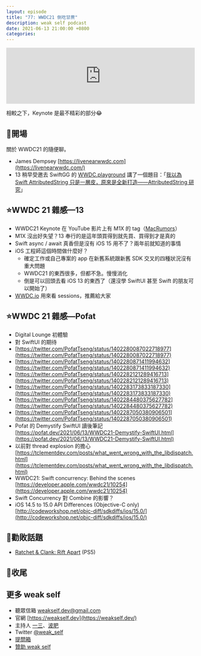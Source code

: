 ```yaml
---
layout: episode
title: "77: WWDC21 倒吃甘蔗"
description: weak self podcast
date: 2021-06-13 21:00:00 +0800
categories: 
---
```

<iframe src="https://www.listennotes.com/podcasts/weak-self/77-wwdc21-倒吃甘蔗-8_qNgoOVhk2/embed/" width="100%" style="width: 1px; min-width: 100%;" frameborder="0" scrolling="no" loading="lazy"></iframe>

相較之下，Keynote 是最不精彩的部分😂

## 👋開場

關於 WWDC21 的隨便聊。

- James Dempsey [https://livenearwwdc.com](https://livenearwwdc.com/)
- 13 稍早受邀去 SwiftGG 的 [WWDC.playground](https://swift.gg/wwdc/) 講了一個題目：「[我以為 Swift AttributedString 只是一層皮，原來是全新打造——AttributedString 研究](https://www.notion.so/Swift-AttributedString-AttributedString-1eb2a105a05c49aaa912b4aad86b3b9f)」

## ⭐️WWDC 21 雜感—13

- WWDC21 Keynote 在 YouTube 影片上有 M1X 的 tag（[MacRumors](https://www.macrumors.com/2021/06/09/apple-m1x-macbook-pro-wwdc-keynote/)）
- M1X 沒出好失望？13 奉行的是這年頭買得到就先買、買得到才是真的
- Swift async / await 真香但是沒有 iOS 15 用不了？兩年前就知道的事情
- iOS 工程師這個時間做什麼好？
    - 確定工作或自己專案的 app 在新舊系統跟新舊 SDK 交叉的四種狀況沒有重大問題
    - WWDC21 的東西很多，但都不急。慢慢消化
    - 倒是可以回頭去看 iOS 13 的東西了（還沒學 SwiftUI 甚至 Swift 的朋友可以開始了）
- [WWDC.io](http://wwdc.io) 用來看 sessions，推薦給大家

## ⭐️WWDC 21 雜感—Pofat

- Digital Lounge 初體驗
- 對 SwiftUI 的期待
- [https://twitter.com/PofatTseng/status/1402280087022718977](https://twitter.com/PofatTseng/status/1402280087022718977)
- [https://twitter.com/PofatTseng/status/1402280871411994632](https://twitter.com/PofatTseng/status/1402280871411994632)
- [https://twitter.com/PofatTseng/status/1402282121289416713](https://twitter.com/PofatTseng/status/1402282121289416713)
- [https://twitter.com/PofatTseng/status/1402283173833187330](https://twitter.com/PofatTseng/status/1402283173833187330)
- [https://twitter.com/PofatTseng/status/1402284480375627782](https://twitter.com/PofatTseng/status/1402284480375627782)
- [https://twitter.com/PofatTseng/status/1402287050380906501](https://twitter.com/PofatTseng/status/1402287050380906501)
- Pofat 的 Demystify SwiftUI 讀後筆記 [https://pofat.dev/2021/06/13/WWDC21-Demystify-SwiftUI.html](https://pofat.dev/2021/06/13/WWDC21-Demystify-SwiftUI.html)
- 以前對 thread explosion 的擔心 [https://tclementdev.com/posts/what_went_wrong_with_the_libdispatch.html](https://tclementdev.com/posts/what_went_wrong_with_the_libdispatch.html)
- WWDC21: Swift concurrency: Behind the scenes [https://developer.apple.com/wwdc21/10254](https://developer.apple.com/wwdc21/10254)
- Swift Concurrency 對 Combine 的影響？
- iOS 14.5 to 15.0 API Differences (Objective-C only) [http://codeworkshop.net/objc-diff/sdkdiffs/ios/15.0/](http://codeworkshop.net/objc-diff/sdkdiffs/ios/15.0/)

## 💸勸敗話題

- [Ratchet & Clank: Rift Apart](https://www.playstation.com/zh-hant-tw/games/ratchet-and-clank-rift-apart/) (PS5)

## 👋收尾

## 更多 weak self

- 聽眾信箱 [weakself.dev@gmail.com](mailto:weakself.dev@gmail.com)
- 官網 [https://weakself.dev](https://weakself.dev/)
- 主持人 [一三](https://twitter.com/ethanhuang13)、[波肥](https://twitter.com/PofatTseng)
- Twitter [@weak_self](https://twitter.com/weak_self)
- [提問箱](https://peing.net/zh-TW/weak_self)
- [贊助 weak self](https://weakself.dev/#donation)